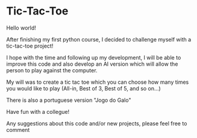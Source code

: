 # Tic-Tac-Toe
Hello world!

After finishing my first python course, I decided to challenge myself with a tic-tac-toe project!

I hope with the time and following up my development, I will be able to improve this code and also develop an AI version
which will allow the person to play against the computer.

My will was to create a tic tac toe which you can choose how many times you would like to play (All-in, Best of 3,
Best of 5, and so on...)

There is also a portuguese version "Jogo do Galo"

Have fun with a collegue!

Any suggestions about this code and/or new projects, please feel free to comment
